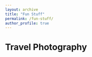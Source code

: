 ```yaml
---
layout: archive
title: "Fun Stuff"
permalink: /fun-stuff/
author_profile: true
---
```


Travel Photography
===
